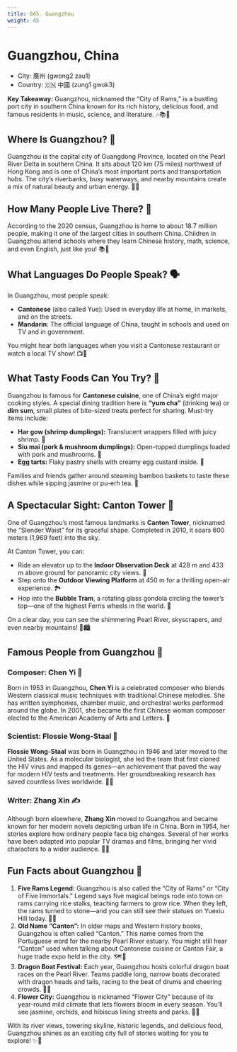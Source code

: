 ```yaml
---
title: 045. Guangzhou
weight: 45
---
```


# Guangzhou, China

- City: 廣州 (gwong2 zau1)
- Country: 🇨🇳 中國 (zung1 gwok3)

**Key Takeaway:** Guangzhou, nicknamed the “City of Rams,” is a bustling port city in southern China known for its rich history, delicious food, and famous residents in music, science, and literature. 🎶📚🔬

## Where Is Guangzhou? 📍

Guangzhou is the capital city of Guangdong Province, located on the Pearl River Delta in southern China. It sits about 120 km (75 miles) northwest of Hong Kong and is one of China’s most important ports and transportation hubs. The city’s riverbanks, busy waterways, and nearby mountains create a mix of natural beauty and urban energy. 🚢🌄

## How Many People Live There? 👥

According to the 2020 census, Guangzhou is home to about 18.7 million people, making it one of the largest cities in southern China. Children in Guangzhou attend schools where they learn Chinese history, math, science, and even English, just like you! 📚🧮

## What Languages Do People Speak? 🗣️

In Guangzhou, most people speak:

- **Cantonese** (also called Yue): Used in everyday life at home, in markets, and on the streets.
- **Mandarin**: The official language of China, taught in schools and used on TV and in government.

You might hear both languages when you visit a Cantonese restaurant or watch a local TV show! 📺🍜


## What Tasty Foods Can You Try? 🍲

Guangzhou is famous for **Cantonese cuisine**, one of China’s eight major cooking styles. A special dining tradition here is **“yum cha”** (drinking tea) or **dim sum**, small plates of bite-sized treats perfect for sharing. Must-try items include:

- **Har gow (shrimp dumplings):** Translucent wrappers filled with juicy shrimp. 🍤
- **Siu mai (pork & mushroom dumplings):** Open-topped dumplings loaded with pork and mushrooms. 🥟
- **Egg tarts:** Flaky pastry shells with creamy egg custard inside. 🍮

Families and friends gather around steaming bamboo baskets to taste these dishes while sipping jasmine or pu-erh tea. 🍵

## A Spectacular Sight: Canton Tower 🎡

One of Guangzhou’s most famous landmarks is **Canton Tower**, nicknamed the “Slender Waist” for its graceful shape. Completed in 2010, it soars 600 meters (1,969 feet) into the sky.

At Canton Tower, you can:

- Ride an elevator up to the **Indoor Observation Deck** at 428 m and 433 m above ground for panoramic city views. 🌃
- Step onto the **Outdoor Viewing Platform** at 450 m for a thrilling open-air experience. 🏞️
- Hop into the **Bubble Tram**, a rotating glass gondola circling the tower’s top—one of the highest Ferris wheels in the world. 🎢

On a clear day, you can see the shimmering Pearl River, skyscrapers, and even nearby mountains! 🌊🏙️

## Famous People from Guangzhou 🌟

### Composer: Chen Yi 🎼

Born in 1953 in Guangzhou, **Chen Yi** is a celebrated composer who blends Western classical music techniques with traditional Chinese melodies. She has written symphonies, chamber music, and orchestral works performed around the globe. In 2001, she became the first Chinese woman composer elected to the American Academy of Arts and Letters. 🎻

### Scientist: Flossie Wong-Staal 🧬

**Flossie Wong-Staal** was born in Guangzhou in 1946 and later moved to the United States. As a molecular biologist, she led the team that first cloned the HIV virus and mapped its genes—an achievement that paved the way for modern HIV tests and treatments. Her groundbreaking research has saved countless lives worldwide. 🧑‍🔬

### Writer: Zhang Xin ✍️

Although born elsewhere, **Zhang Xin** moved to Guangzhou and became known for her modern novels depicting urban life in China. Born in 1954, her stories explore how ordinary people face big changes. Several of her works have been adapted into popular TV dramas and films, bringing her vivid characters to a wider audience. 🎥📖

## Fun Facts about Guangzhou 🎉

1. **Five Rams Legend:** Guangzhou is also called the “City of Rams” or “City of Five Immortals.” Legend says five magical beings rode into town on rams carrying rice stalks, teaching farmers to grow rice. When they left, the rams turned to stone—and you can still see their statues on Yuexiu Hill today. 🐏🌾
2. **Old Name “Canton”:** In older maps and Western history books, Guangzhou is often called “Canton.” This name comes from the Portuguese word for the nearby Pearl River estuary. You might still hear “Canton” used when talking about Cantonese cuisine or Canton Fair, a huge trade expo held in the city. 🗺️🎪
3. **Dragon Boat Festival:** Each year, Guangzhou hosts colorful dragon boat races on the Pearl River. Teams paddle long, narrow boats decorated with dragon heads and tails, racing to the beat of drums and cheering crowds. 🐉🚣
4. **Flower City:** Guangzhou is nicknamed “Flower City” because of its year-round mild climate that lets flowers bloom in every season. You’ll see jasmine, orchids, and hibiscus lining streets and parks. 🌸🌺

With its river views, towering skyline, historic legends, and delicious food, Guangzhou shines as an exciting city full of stories waiting for you to explore! ✨🌆